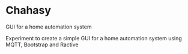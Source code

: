 # Chahasy
GUI for a home automation system

Experiment to create a simple GUI for a home automation system using MQTT, Bootstrap and Ractive
